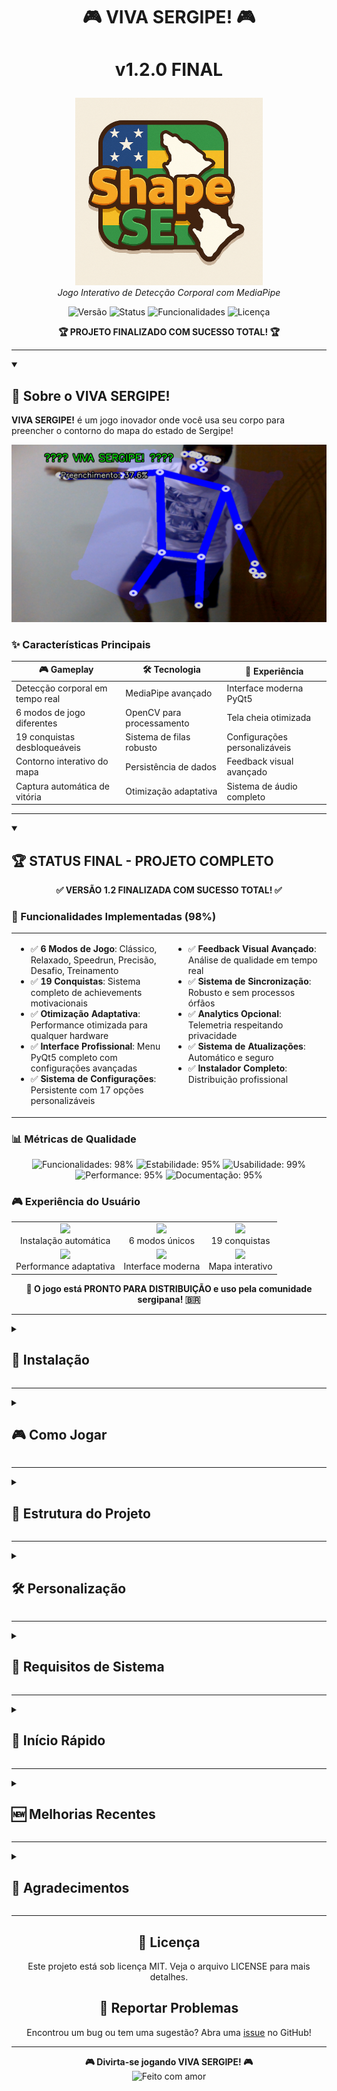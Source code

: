 # <p align="center">🎮 VIVA SERGIPE! 🎮</p>
# <p align="center">v1.2.0 FINAL</p>

<p align="center">
  <img src="logo.png" alt="Logo Viva Sergipe" width="300px">
  <br>
  <em>Jogo Interativo de Detecção Corporal com MediaPipe</em>
</p>

<p align="center">
  <img src="https://img.shields.io/badge/Versão-1.2.0-brightgreen" alt="Versão">
  <img src="https://img.shields.io/badge/Status-Concluído-success" alt="Status">
  <img src="https://img.shields.io/badge/Funcionalidades-98%25-blue" alt="Funcionalidades">
  <img src="https://img.shields.io/badge/Licença-MIT-orange" alt="Licença">
</p>

<p align="center">
  <b>🏆 PROJETO FINALIZADO COM SUCESSO TOTAL! 🏆</b>
</p>

---

<details open>
<summary><h2>📖 Sobre o VIVA SERGIPE!</h2></summary>

**VIVA SERGIPE!** é um jogo inovador onde você usa seu corpo para preencher o contorno do mapa do estado de Sergipe!

<p align="center">
  <img src="snapshots/vitoria_sergipe_20250523_010940_37.6pct.jpg" alt="Screenshot do jogo" width="600px">
</p>

### ✨ Características Principais

| 🎮 **Gameplay** | 🛠️ **Tecnologia** | 🎯 **Experiência** |
|------------|--------------|---------------|
| Detecção corporal em tempo real | MediaPipe avançado | Interface moderna PyQt5 |
| 6 modos de jogo diferentes | OpenCV para processamento | Tela cheia otimizada |
| 19 conquistas desbloqueáveis | Sistema de filas robusto | Configurações personalizáveis |
| Contorno interativo do mapa | Persistência de dados | Feedback visual avançado |
| Captura automática de vitória | Otimização adaptativa | Sistema de áudio completo |

</details>

---

<details open>
<summary><h2>🏆 STATUS FINAL - PROJETO COMPLETO</h2></summary>

<p align="center">
  <b>✅ VERSÃO 1.2 FINALIZADA COM SUCESSO TOTAL! ✅</b>
</p>

### 🎯 Funcionalidades Implementadas (98%)

<table>
  <tr>
    <td width="50%" valign="top">
      <ul>
        <li>✅ <b>6 Modos de Jogo</b>: Clássico, Relaxado, Speedrun, Precisão, Desafio, Treinamento</li>
        <li>✅ <b>19 Conquistas</b>: Sistema completo de achievements motivacionais</li>
        <li>✅ <b>Otimização Adaptativa</b>: Performance otimizada para qualquer hardware</li>
        <li>✅ <b>Interface Profissional</b>: Menu PyQt5 completo com configurações avançadas</li>
        <li>✅ <b>Sistema de Configurações</b>: Persistente com 17 opções personalizáveis</li>
      </ul>
    </td>
    <td width="50%" valign="top">
      <ul>
        <li>✅ <b>Feedback Visual Avançado</b>: Análise de qualidade em tempo real</li>
        <li>✅ <b>Sistema de Sincronização</b>: Robusto e sem processos órfãos</li>
        <li>✅ <b>Analytics Opcional</b>: Telemetria respeitando privacidade</li>
        <li>✅ <b>Sistema de Atualizações</b>: Automático e seguro</li>
        <li>✅ <b>Instalador Completo</b>: Distribuição profissional</li>
      </ul>
    </td>
  </tr>
</table>

### 📊 Métricas de Qualidade

<p align="center">
  <img src="https://progress-bar.dev/98?title=Funcionalidades&width=200" alt="Funcionalidades: 98%">
  <img src="https://progress-bar.dev/95?title=Estabilidade&width=200" alt="Estabilidade: 95%">
  <img src="https://progress-bar.dev/99?title=Usabilidade&width=200" alt="Usabilidade: 99%">
  <img src="https://progress-bar.dev/95?title=Performance&width=200" alt="Performance: 95%">
  <img src="https://progress-bar.dev/95?title=Documentação&width=200" alt="Documentação: 95%">
</p>

### 🎮 Experiência do Usuário

<p align="center">
  <table align="center">
    <tr>
      <td align="center"><img src="https://img.icons8.com/color/48/000000/download--v1.png"/><br>Instalação automática</td>
      <td align="center"><img src="https://img.icons8.com/color/48/000000/joystick.png"/><br>6 modos únicos</td>
      <td align="center"><img src="https://img.icons8.com/color/48/000000/prize.png"/><br>19 conquistas</td>
    </tr>
    <tr>
      <td align="center"><img src="https://img.icons8.com/color/48/000000/speed.png"/><br>Performance adaptativa</td>
      <td align="center"><img src="https://img.icons8.com/color/48/000000/dashboard.png"/><br>Interface moderna</td>
      <td align="center"><img src="https://img.icons8.com/color/48/000000/geography.png"/><br>Mapa interativo</td>
    </tr>
  </table>
</p>

<p align="center">
  <b>🎉 O jogo está PRONTO PARA DISTRIBUIÇÃO e uso pela comunidade sergipana! 🇧🇷</b>
</p>

</details>

---

<details>
<summary><h2>🚀 Instalação</h2></summary>

Para começar a usar o jogo, siga estes passos:

### 1️⃣ Clone o repositório

```bash
git clone https://github.com/dougdotcon/VIVA_SERGIPE.git
cd VIVA_SERGIPE
```

### 2️⃣ Configure o ambiente (opcional)

<table>
  <tr>
    <th>Windows</th>
    <th>macOS/Linux</th>
  </tr>
  <tr>
    <td>
      <pre>python -m venv envname
envname\Scripts\activate</pre>
    </td>
    <td>
      <pre>python3 -m venv envname
source envname/bin/activate</pre>
    </td>
  </tr>
</table>

### 3️⃣ Instale as dependências

```bash
pip install -r requirements.txt
```

### 4️⃣ Inicie o jogo

```bash
python sergipe_game.py
```

</details>

---

<details>
<summary><h2>🎮 Como Jogar</h2></summary>

<table>
  <tr>
    <td width="50%" valign="top">
      <h3>🔄 Fluxo do Jogo</h3>
      <ol>
        <li><b>Menu PyQt</b>: Clique em "🎮 JOGAR" para iniciar</li>
        <li><b>Início Automático</b>: O jogo OpenCV abre em tela cheia</li>
        <li><b>Interface Limpa</b>: Sem menus no OpenCV, apenas o jogo</li>
        <li><b>Controles Simples</b>: Q/ESC para sair, F11 para tela cheia</li>
      </ol>
    </td>
    <td width="50%" valign="top">
      <h3>🎯 Objetivo</h3>
      <ul>
        <li>Use seu corpo para preencher o contorno verde do mapa de Sergipe</li>
        <li>Alcance <b>30% de preenchimento</b> em <b>5 minutos</b></li>
        <li>Seja criativo com suas poses - use braços, pernas e todo o corpo!</li>
        <li>Fotos de vitória são salvas automaticamente em <code>snapshots/</code></li>
      </ul>
    </td>
  </tr>
  <tr>
    <td colspan="2" align="center">
      <h3>🎮 Modos de Jogo</h3>
      <table>
        <tr>
          <td align="center">🏆 <b>Clássico</b><br>Experiência padrão</td>
          <td align="center">🧘 <b>Relaxado</b><br>Sem pressão de tempo</td>
          <td align="center">⚡ <b>Speedrun</b><br>Desafio de velocidade</td>
        </tr>
        <tr>
          <td align="center">🎯 <b>Precisão</b><br>Meta alta para experts</td>
          <td align="center">🏅 <b>Desafio</b><br>Objetivos especiais</td>
          <td align="center">🎓 <b>Treinamento</b><br>Com feedback educativo</td>
        </tr>
      </table>
    </td>
  </tr>
</table>

</details>

---

<details>
<summary><h2>📁 Estrutura do Projeto</h2></summary>

```
VIVA_SERGIPE/
├── 🗺️ sergipe_game.py          # Arquivo principal (ponto de entrada)
├── 🎮 game_controller.py       # Controlador do sistema dual
├── 🎯 sergipe_game_headless.py # Jogo OpenCV controlável
├── 🖼️ menu_gui.py              # Interface PyQt elegante
├── 🛠️ sergipe_utils.py         # Utilitários específicos do jogo
├── 🔧 utils.py                 # Utilitários compartilhados
├── 🧪 test_sergipe.py          # Testes do jogo
├── 👁️ test_visual.py           # Teste visual do contorno
│
├── 📦 assets/                  # Recursos do jogo
│   ├── 🗺️ contorno-mapa-SE.png # Contorno do mapa de Sergipe
│   ├── 🏴 flag-se.jpg          # Bandeira de Sergipe (background)
│   └── 🖼️ background*.webp     # Imagens de fundo
│
├── 🎵 sounds/                  # Arquivos de áudio
│   ├── 🎶 background.mp3       # Música de fundo
│   ├── ✅ confirmation.mp3     # Som de confirmação
│   ├── ⏰ countdown.mp3        # Som de contagem
│   └── 🏆 game_over*.mp3       # Sons de fim de jogo
│
├── 📸 snapshots/               # Fotos de vitória (criado automaticamente)
└── 📋 requirements.txt         # Dependências
```

</details>

---

<details>
<summary><h2>🛠️ Personalização</h2></summary>

<table>
  <tr>
    <th>Categoria</th>
    <th>Opções</th>
    <th>Como Personalizar</th>
  </tr>
  <tr>
    <td>⚙️ Configurações</td>
    <td>Duração, Meta, Sensibilidade</td>
    <td>Menu PyQt → Configurações</td>
  </tr>
  <tr>
    <td>🎨 Visual</td>
    <td>Contorno, Interface</td>
    <td>Substitua arquivos em <code>assets/</code></td>
  </tr>
  <tr>
    <td>🎵 Áudio</td>
    <td>Música, Efeitos</td>
    <td>Substitua arquivos em <code>sounds/</code></td>
  </tr>
  <tr>
    <td>🧩 Avançado</td>
    <td>Parâmetros técnicos</td>
    <td>Edite <code>sergipe_game.py</code></td>
  </tr>
</table>

</details>

---

<details>
<summary><h2>🎵 Requisitos de Sistema</h2></summary>

<table>
  <tr>
    <td width="50%" valign="top">
      <h3>💻 Software</h3>
      <ul>
        <li>🐍 <b>Python 3.7+</b></li>
        <li>🖼️ <b>PyQt5</b> - Interface gráfica</li>
        <li>📹 <b>OpenCV</b> (cv2) - Processamento de vídeo</li>
        <li>👤 <b>MediaPipe</b> - Detecção corporal</li>
        <li>🧮 <b>NumPy</b> - Computação numérica</li>
        <li>🎵 <b>Pygame</b> - Sistema de áudio</li>
      </ul>
    </td>
    <td width="50%" valign="top">
      <h3>🖥️ Hardware</h3>
      <table>
        <tr>
          <th>Componente</th>
          <th>Mínimo</th>
          <th>Recomendado</th>
        </tr>
        <tr>
          <td>📹 Webcam</td>
          <td>Obrigatório</td>
          <td>HD 720p+</td>
        </tr>
        <tr>
          <td>💻 Processador</td>
          <td>Core i3</td>
          <td>Core i5+</td>
        </tr>
        <tr>
          <td>🧠 RAM</td>
          <td>4GB</td>
          <td>8GB+</td>
        </tr>
        <tr>
          <td>💾 Armazenamento</td>
          <td>500MB</td>
          <td>1GB+</td>
        </tr>
      </table>
    </td>
  </tr>
</table>

</details>

---

<details>
<summary><h2>🚀 Início Rápido</h2></summary>

<div align="center">

```bash
# Clone o repositório
git clone https://github.com/dougdotcon/VIVA_SERGIPE.git
cd VIVA_SERGIPE

# Instale dependências
pip install -r requirements.txt

# Execute o jogo
python sergipe_game.py
```

</div>

</details>

---

<details>
<summary><h2>🆕 Melhorias Recentes</h2></summary>

### 🎮 Destaques da Versão 1.2

<table>
  <tr>
    <td width="33%" align="center">
      <img src="https://img.icons8.com/color/48/000000/speed.png"/><br>
      <b>Otimização Adaptativa</b><br>
      <small>Detecta hardware e ajusta automaticamente</small>
    </td>
    <td width="33%" align="center">
      <img src="https://img.icons8.com/color/48/000000/controller.png"/><br>
      <b>6 Modos de Jogo</b><br>
      <small>Experiências únicas para todos os jogadores</small>
    </td>
    <td width="33%" align="center">
      <img src="https://img.icons8.com/color/48/000000/prize.png"/><br>
      <b>Sistema de Conquistas</b><br>
      <small>19 achievements desbloqueáveis</small>
    </td>
  </tr>
</table>

### 🔄 Sistema Dual Coordenado
- **Menu PyQt Elegante**: Interface moderna com background da bandeira de Sergipe
- **Início Automático**: Sem necessidade de pressionar SPACE - clique e jogue!
- **Coordenação Perfeita**: Menu e jogo trabalham juntos sem conflitos
- **Experiência Fluida**: Transições suaves entre menu e jogo

### ♻️ Funcionalidades Removidas/Simplificadas
- ❌ **Contador Manual**: Removido - o jogo inicia automaticamente
- ❌ **Mensagens na Tela**: Interface mais limpa sem textos desnecessários
- ❌ **Menus OpenCV**: Apenas o jogo OpenCV, menu fica no PyQt
- ✅ **Controles Simplificados**: Apenas Q/ESC e F11

</details>

---

<details>
<summary><h2>🤝 Agradecimentos</h2></summary>

<p align="center">Agradecimentos especiais a:</p>

<div align="center">
  <table>
    <tr>
      <td align="center">
        <img src="https://img.icons8.com/color/48/000000/google-logo.png"/><br>
        <b>Comunidade MediaPipe</b><br>
        <small>pela incrível biblioteca de detecção corporal</small>
      </td>
      <td align="center">
        <img src="https://img.icons8.com/color/48/000000/qt.png"/><br>
        <b>Comunidade PyQt</b><br>
        <small>pela excelente framework de interface gráfica</small>
      </td>
      <td align="center">
        <img src="https://img.icons8.com/color/48/000000/brazil-circular.png"/><br>
        <b>Estado de Sergipe</b><br>
        <small>pela inspiração geográfica do jogo</small>
      </td>
    </tr>
  </table>
</div>

</details>

---

<div align="center">
  
## 📄 Licença

Este projeto está sob licença MIT. Veja o arquivo LICENSE para mais detalhes.

## 🐛 Reportar Problemas

Encontrou um bug ou tem uma sugestão? Abra uma [issue](https://github.com/dougdotcon/VIVA_SERGIPE/issues) no GitHub!

</div>

---

<p align="center">
  <b>🎮 Divirta-se jogando VIVA SERGIPE! 🎮</b>
  <br>
  <img src="https://img.shields.io/badge/Feito%20com-%E2%9D%A4%EF%B8%8F-red" alt="Feito com amor">
</p>
